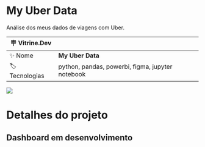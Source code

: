   # My Uber Data

Análise dos meus dados de viagens com Uber.

| :placard: Vitrine.Dev |     |
| -------------  | --- |
| :sparkles: Nome        | **My Uber Data**
| :label: Tecnologias | python, pandas, powerbi, figma, jupyter notebook

<!-- Inserir imagem com a #vitrinedev ao final do link -->
![](https://i.imgur.com/DmyI6tl.png)

# Detalhes do projeto

## Dashboard em desenvolvimento

